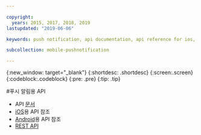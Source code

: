 ```yaml
---

copyright:
  years: 2015, 2017, 2018, 2019
lastupdated: "2019-06-06"

keywords: push notification, api documentation, api reference for ios, api reference for android, rest api

subcollection: mobile-pushnotification

---
```


{:new_window: target="_blank"}
{:shortdesc: .shortdesc}
{:screen:.screen}
{:codeblock:.codeblock}
{:pre: .pre}
{:tip: .tip}

#푸시 알림용 API

 - API [문서](https://cloud.ibm.com/apidocs/push-notifications)
 - [iOS](http://ibm-bluemix-mobile-services.github.io/API-docs/client-SDK/BMSPush/Swift/index.html)용 API 참조
 - [Android](https://www.javadoc.io/doc/com.ibm.mobilefirstplatform.clientsdk.android/push/3.7.4)용 API 참조
 - [REST API](https://eu-gb.imfpush.cloud.ibm.com/imfpush/) 
